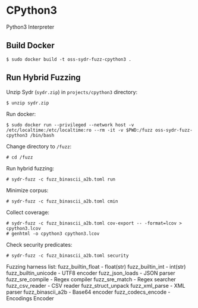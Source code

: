 # CPython3

Python3 Interpreter

## Build Docker

    $ sudo docker build -t oss-sydr-fuzz-cpython3 .

## Run Hybrid Fuzzing

Unzip Sydr (`sydr.zip`) in `projects/cpython3` directory:

    $ unzip sydr.zip

Run docker:

    $ sudo docker run --privileged --network host -v /etc/localtime:/etc/localtime:ro --rm -it -v $PWD:/fuzz oss-sydr-fuzz-cpython3 /bin/bash

Change directory to `/fuzz`:

    # cd /fuzz

Run hybrid fuzzing:

    # sydr-fuzz -c fuzz_binascii_a2b.toml run

Minimize corpus:

    # sydr-fuzz -c fuzz_binascii_a2b.toml cmin

Collect coverage:

    # sydr-fuzz -c fuzz_binascii_a2b.toml cov-export -- -format=lcov > cpython3.lcov
    # genhtml -o cpython3 cpython3.lcov

Check security predicates:

    # sydr-fuzz -c fuzz_binascii_a2b.toml security
Fuzzing harness list:
fuzz_builtin_float - float(str)
fuzz_builtin_int - int(str)
fuzz_builtin_unicode - UTF8 encoder 
fuzz_json_loads - JSON parser
fuzz_sre_compile - Regex compiler
fuzz_sre_match - Regex searcher
fuzz_csv_reader - CSV reader
fuzz_struct_unpack 
fuzz_xml_parse - XML parser
fuzz_binascii_a2b - Base64 encoder
fuzz_codecs_encode - Encodings Encoder
